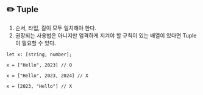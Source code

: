 ## :pencil2: Tuple

1. 순서, 타입, 길이 모두 일치해야 한다.
2. 권장되는 사용법은 아니지만 엄격하게 지겨야 할 규칙이 있는 배열이 있다면 Tuple이 필요할 수 있다.

```
let x: [string, number];

x = ["Hello", 2023] // O

x = ["Hello", 2023, 2024] // X

x = [2023, "Hello"] // X
```